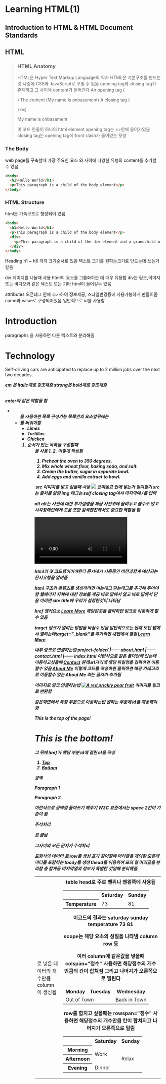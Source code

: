Learning HTML(1)
=============
Introduction to HTML & HTML Document Standards
----------------------------------------------
## HTML
> ### HTML Anatomy
> HTML은 Hyper Text Markup Language의 약자
> HTML은 기본구조를 만드는것 나중에 CSS와 JavaScript로 꾸밀 수 있음
> opening tag와 closing tag가 존재하고 그 사이에 content가 들어간다
> An opening tag (<p>)
> The content (My name is onbasement)
> A closing tag (</p>)
> ex) <p>My name is onbasement</p>
> 이 코드 한줄이 하나의 html element
> opening tag는 <>안에 들어가있음
> closing tag는 opening tag에 front slash가 들어있는 모양

### The Body
web page를 구축할때 가장 주요한 요소 <body>와 </body>사이에 다양한 유형의 content를 추가할 수 있음
```html
<body> 
  <h1>Hello World</h1>
  <p>This paragraph is a child of the body element</p> 
</body>
```

### HTML Structure
html은 가족구조로 형성되어 있음
```html
<body>
  <h1>Hello World</h1>
  <p>This paragraph is a child of the body element</p>
  <div>
    <p>This paragraph is a child of the div element and a grandchild of the body element</p>  
  </div> 
</body>
```
Heading
h1 ~ h6 까지 크기순서로 있음
텍스트 크기를 원하는크기로 만드는데 쓰는거 같음

div
페이지를 나눌때 사용 html의 요소를 그룹화하는 데 매우 유용함
div는 링크,이미지 또는 비디오와 같은 텍스트 또는 기타 html이 들어갈수 있음

attributes
오픈태그 안에 추가하여 정보제공, 스타일변경등에 사용가능하게 만들어줌
name과 value로 구성되어있음
일반적으로 id를 사용함
<div id="intro">
  <h1>Introduction</h1>
</div>

<p> paragraphs
<span> 을 사용하면 다른 텍스트와 분리해줌
<div>
  <h1>Technology</h1>
</div>
<div>
  <p><span>Self-driving cars</span> are anticipated to replace up to 2 million jobs over the next two decades.</p>
</div>

<em> <strong>
em 은 italic체로 강조해줌
strong은 bold체로 강조해줌

<br>
enter와 같은 역할을 함

<ul> <li>
<ul>을 사용하면 목록 구성가능
목록안의 요소앞뒤에는 <li>를 써줘야함
<ul>
  <li>Limes</li>
  <li>Tortillas</li>
  <li>Chicken</li>
</ul>

<ol> <li>
순서가 있는 목록을 구성할때 <ol>을 사용
1. 2. 이렇게 작성됨
<ol>
  <li>Preheat the oven to 350 degrees.</li>
  <li>Mix whole wheat flour, baking soda, and salt.</li>
  <li>Cream the butter, sugar in separate bowl.</li>
  <li>Add eggs and vanilla extract to bowl.</li>
</ol>

<img> src
이미지를 넣고 싶을때 사용
<img src="image-location.jpg" />
큰따옴표 안에 넣는거 잊지말기
src는 출처를 알림
img 태그는 self closing tag여서 마지막에 /를 입력

alt
alt는 사진에 대한 부가설명을 제공
사진위에 올려두고 볼수도 있고 시각장애인에게 도움 또한 검색엔진에서도 중요한 역할을 함

<video> width height controls
여는태그와 닫는태그가 모두 필요함
width height를 통해 브라우저에 표시되는 비디오의 크기를 설정함 controls는 기본 비디오 컨트롤을 포함하도록 브라우저에 지시함
여는태그 닫는태그 사이에 있는 텍스트는 브라우저가 비디오를 표시할수 없을때 표시됨


<!DOCTYPE html>
html의 첫 코드행이어야한다
문서에서 사용중인 버전과함계 예상되는 문서유형을 알려줌

<html>
html 구조와 콘텐츠를 생성하려면 여는태그 닫는태그를 추가해 주어야함

<head>
웹페이지 자체에 대한 정보를 제공
<html> 바로 밑에서 열고 바로 밑에서 닫음

<title>
<head>안에서 태그에 지정된 제목을 표시함
<!DOCTYPE html>
<html>
  <head>
    <title>My Coding Journal</title>
  </head>
</html>
이러면 site title에 우리가 설정한것이 나타남

<a> href
앵커요소
<a href="https://en.wikipedia.org/wiki/Brown_bear">Learn More</a>
해당된곳을 클릭하면 링크로 이동하게 할수 있음

target
링크가 열리는 방법을 바꿀수 있음
일반적으로는 원래 보던 탭에서 열리는데target="_blank"를 추가하면 새탭에서 열림
<a href="https://en.wikipedia.org/wiki/Brown_bear" target="_blank">Learn More</a>

내부 링크로 연결하는법
project-folder/
|—— about.html
|—— contact.html
|—— index.html
이런식으로 같은 폴더안에 있는데 이동하고싶을때 <a href="./contact.html">Contact</a> 원래url자리에 해당 파일명을 입력하면 이동할수 있음
<a href="./aboutme.html">About Me</a>
이렇게 코드를 작성하면 클릭하면 해당 카테고리로 이동할수 있는 About Me 라는 글자가 추가됨

이미지로 링크 연결하는법
<a href="https://en.wikipedia.org/wiki/Opuntia" target="_blank"><img src="https://www.Prickly_Pear_Closeup.jpg" alt="A red prickly pear fruit"/></a>
이미지를 링크로 변환함

같은화면에서 특정 부분으로 이동하는법
원하는 부분에 id를 제공해야함
<p id="top">This is the top of the page!</p>
<h1 id="bottom">This is the bottom! </h1>
그 뒤에 href가 해당 부분 id에 걸린 ol을 작성
<ol>
  <li><a href="#top">Top</a></li>
  <li><a href="#bottom">Bottom</a></li>
</ol>

공백
<body>
    <p>Paragraph 1</p>
    <p>Paragraph 2</p>
</body>
이런식으로 공백및 들여쓰기 해주기
W3C 표준에서는 space 2칸이 기준이 됨

주석처리
<!-- 으로 시작해서 -->로 끝남
그사이의 모든 문자가 주석처리

<table>
표형식의 데이터
<tr>로 row를 생성
<td>로 넣은 데이터의 개수만큼 column이 생성됨
<th> table head로 주로 맨위나 맨왼쪽에 사용됨
<table>
  <tr>
    <th></th>
    <th scope="col">Saturday</th>
    <th scope="col">Sunday</th>
  </tr>
  <tr>
    <th scope="row">Temperature</th>
    <td>73</td>
    <td>81</td>
  </tr>
</table>
이코드의 결과는
           saturday sunday
temperature   73      81

scope는 해당 요소의 성질을 나타냄 column row 등

여러 column에 같은값을 넣을때 colspan="정수" 사용하면 해당정수의 개수만큼의 칸이 합쳐짐 그리고 나머지가 오른쪽으로 밀린다
<table>
  <tr>
    <th>Monday</th>
    <th>Tuesday</th>
    <th>Wednesday</th>
  </tr>
  <tr>
    <td colspan="2">Out of Town</td>
    <td>Back in Town</td>
  </tr>
</table>

row를 합치고 싶을때는 rowspan="정수" 사용하면 해당정수의 개수만큼 칸이 합쳐지고 나머지가 오른쪽으로 밀림
<table>
  <tr> <!-- Row 1 -->
    <th></th>
    <th>Saturday</th>
    <th>Sunday</th>
  </tr>
  <tr> <!-- Row 2 -->
    <th>Morning</th>
    <td rowspan="2">Work</td>
    <td rowspan="3">Relax</td>
  </tr>
  <tr> <!-- Row 3 -->
    <th>Afternoon</th>
  </tr>
  <tr> <!-- Row 4 -->
    <th>Evening</th>
    <td>Dinner</td>
  </tr>
</table>

<tbody>
표가 길어질때 머리글을 제외한 모든데이터를 포함하는 tbody를 생성

<thead>
thead를 이용하여 표의 열 머리글을 분리함

<tfoot>
총 합계등 마지막열의 정보가 특별한 것일때 분리해줌
